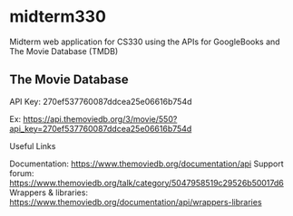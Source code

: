 # midterm330
Midterm web application for CS330 using the APIs for GoogleBooks and The Movie Database (TMDB)

The Movie Database
------------------
API Key: 270ef537760087ddcea25e06616b754d

Ex: https://api.themoviedb.org/3/movie/550?api_key=270ef537760087ddcea25e06616b754d

Useful Links

Documentation: https://www.themoviedb.org/documentation/api
Support forum: https://www.themoviedb.org/talk/category/5047958519c29526b50017d6
Wrappers & libraries: https://www.themoviedb.org/documentation/api/wrappers-libraries
